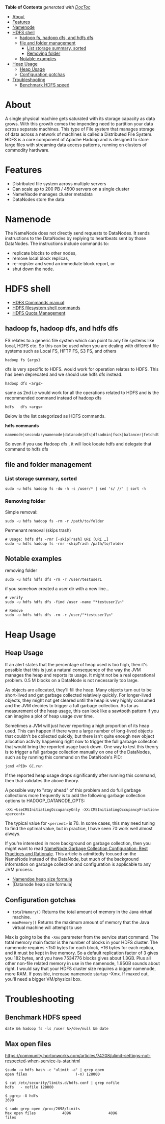 <!-- START doctoc generated TOC please keep comment here to allow auto update -->
<!-- DON'T EDIT THIS SECTION, INSTEAD RE-RUN doctoc TO UPDATE -->
**Table of Contents**  *generated with [DocToc](https://github.com/thlorenz/doctoc)*

- [About](#about)
- [Features](#features)
- [Namenode](#namenode)
- [HDFS shell](#hdfs-shell)
  - [hadoop fs, hadoop dfs, and hdfs dfs](#hadoop-fs-hadoop-dfs-and-hdfs-dfs)
  - [file and folder management](#file-and-folder-management)
    - [List storage summary, sorted](#list-storage-summary-sorted)
    - [Removing folder](#removing-folder)
  - [Notable examples](#notable-examples)
- [Heap Usage](#heap-usage)
  - [Heap Usage](#heap-usage-1)
  - [Configuration gotchas](#configuration-gotchas)
- [Troubleshooting](#troubleshooting)
  - [Benchmark HDFS speed](#benchmark-hdfs-speed)

<!-- END doctoc generated TOC please keep comment here to allow auto update -->

# About

A single physical machine gets saturated with its storage capacity as data grows. With this growth comes the impending need to partition your data across separate machines. This type of File system that manages storage of data across a network of machines is called a Distributed File System. HDFS is a core component of Apache Hadoop and is designed to store large files with streaming data access patterns, running on clusters of commodity hardware.

# Features

* Distributed file system across multiple servers
* Can scale up to 200 PB / 4500 servers on a single cluster
* NameNaode manages cluster metadata 
* DataNodes store the data

# Namenode

The NameNode does not directly send requests to DataNodes. It sends instructions to the DataNodes by replying to heartbeats sent by those DataNodes. The instructions include commands to:

* replicate blocks to other nodes,
* remove local block replicas,
* re-register and send an immediate block report, or
* shut down the node.

# HDFS shell

* [HDFS Commands manual](https://hadoop.apache.org/docs/r2.7.3/hadoop-project-dist/hadoop-hdfs/HDFSCommands.html)
* [HDFS filesystem shell commands](https://hadoop.apache.org/docs/r2.7.1/hadoop-project-dist/hadoop-common/FileSystemShell.html)
* [HDFS Quota Management](https://hadoop.apache.org/docs/stable/hadoop-project-dist/hadoop-hdfs/HdfsQuotaAdminGuide.html)

## hadoop fs, hadoop dfs, and hdfs dfs

FS relates to a generic file system which can point to any file systems like local, HDFS etc. So this can be used when you are dealing with different file systems such as Local FS, HFTP FS, S3 FS, and others
```
hadoop fs {args}
```

dfs is very specific to HDFS. would work for operation relates to HDFS. This has been deprecated and we should use hdfs dfs instead.
```
hadoop dfs <args>
```

same as 2nd i.e would work for all the operations related to HDFS and is the recommended command instead of hadoop dfs

```
hdfs   dfs <args>
```

Below is the list categorized as HDFS commands.

**hdfs commands**
```
namenode|secondarynamenode|datanode|dfs|dfsadmin|fsck|balancer|fetchdt|oiv|dfsgroups
```

So even if you use Hadoop dfs , it will look locate hdfs and delegate that command to hdfs dfs

## file and folder management

### List storage summary, sorted

```
sudo -u hdfs hadoop fs -du -h -s /user/* | sed 's/ //' | sort -h
```

### Removing folder

Simple removal:
```
sudo -u hdfs hadoop fs -rm -r /path/to/folder
```

Permenant removal (skips trash)
```
# Usage: hdfs dfs -rmr [-skipTrash] URI [URI …]
sudo -u hdfs hadoop fs -rmr -skipTrash /path/to/folder
```

## Notable examples

removing folder

```
sudo -u hdfs hdfs dfs -rm -r /user/testuser1
```

if you somehow created a user dir with a new line...

```
# verify
sudo -u hdfs hdfs dfs -find /user -name "*testuser1\n"

# Remove
sudo -u hdfs hdfs dfs -rm -r /user/"*testuser1\n"
```

# Heap Usage

## Heap Usage

If an alert states that the percentage of heap used is too high, then it's possible that this is just a natural consequence of the way the JVM manages the heap and reports its usage. It might not be a real operational problem. 0.5 M blocks on a DataNode is not necessarily too large.

As objects are allocated, they'll fill the heap. Many objects turn out to be short-lived and get garbage collected relatively quickly. For longer-lived objects, they might not get cleared until the heap is very highly consumed and the JVM decides to trigger a full garbage collection. As far as measurement of the heap usage, this can look like a sawtooth pattern if you can imagine a plot of heap usage over time.

Sometimes a JVM will just hover reporting a high proportion of its heap used. This can happen if there were a large number of long-lived objects that couldn't be collected quickly, but there isn't quite enough new object allocation activity happening right now to trigger the full garbage collection that would bring the reported usage back down. One way to test this theory is to trigger a full garbage collection manually on one of the DataNodes, such as by running this command on the DataNode's PID:

```
jcmd <PID> GC.run
```

If the reported heap usage drops significantly after running this command, then that validates the above theory.

A possible way to "stay ahead" of this problem and do full garbage collections more frequently is to add the following garbage collection options to HADOOP_DATANODE_OPTS:

```
-XX:+UseCMSInitiatingOccupancyOnly -XX:CMSInitiatingOccupancyFraction=<percent>
```

The typical value for `<percent>` is 70. In some cases, this may need tuning to find the optimal value, but in practice, I have seen 70 work well almost always.

If you're interested in more background on garbage collection, then you might want to read [NameNode Garbage Collection Configuration: Best Practices and Rationale](https://community.hortonworks.com/content/kbentry/14170/namenode-garbage-collection-configuration-best-pra.html). This article is admittedly focused on the NameNode instead of the DataNode, but much of the background information on garbage collection and configuration is applicable to any JVM process.

* [Namendoe heap size formula](https://docs.hortonworks.com/HDPDocuments/HDP2/HDP-2.3.6/bk_installing_manually_book/content/ref-80953924-1cbf-4655-9953-1e744290a6c3.1.html)
* [Datanode heap size formula]


## Configuration gotchas

* `totalMemory()` Returns the total amount of memory in the Java virtual machine.
* `maxMemory()` Returns the maximum amount of memory that the Java virtual machine will attempt to use

Max is going to be the `-Xmx` parameter from the service start command. The total memory main factor is the number of blocks in your HDFS cluster. The namenode requires ~150 bytes for each block, +16 bytes for each replica, and it must be kept in live memory. So a default replication factor of 3 gives you 182 bytes, and you have 7534776 blocks gives about 1.3GB. Plus all other non-file related memory in use in the namenode, 1.95GB sounds about right. I would say that your HDFS cluster size requires a bigger namenode, more RAM. If possible, increase namenode startup -Xmx. If maxed out, you'll need a bigger VM/physical box.

# Troubleshooting

## Benchmark HDFS speed

```
date && hadoop fs -ls /user &>/dev/null && date
```

## Max open files

https://community.hortonworks.com/articles/74208/ulimit-settings-not-respected-when-service-is-star.html

```
$sudo -u hdfs bash -c "ulimit -a" | grep open
open files                      (-n) 128000

$ cat /etc/security/limits.d/hdfs.conf | grep nofile
hdfs   - nofile 128000

$ pgrep -U hdfs
2698

$ sudo grep open /proc/2698/limits
Max open files            4096                 4096                 files   
```
